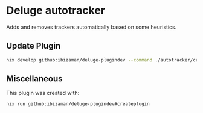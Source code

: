 # Deluge autotracker

Adds and removes trackers automatically based on some heuristics.

## Update Plugin

```bash
nix develop github:ibizaman/deluge-plugindev --command ./autotracker/create_dev_link.sh
```

## Miscellaneous

This plugin was created with:

```bash
nix run github:ibizaman/deluge-plugindev#createplugin
```
